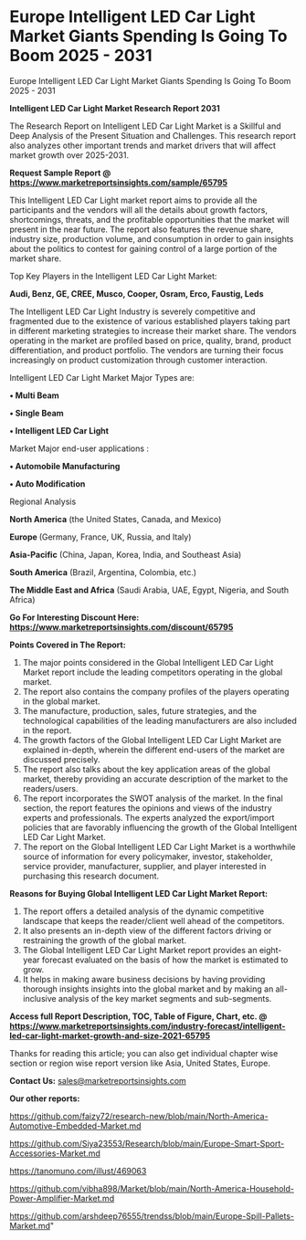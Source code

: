 # Europe Intelligent LED Car Light Market Giants Spending Is Going To Boom 2025 - 2031
 Europe Intelligent LED Car Light Market Giants Spending Is Going To Boom 2025 - 2031

<strong>Intelligent LED Car Light Market Research Report 2031</strong>

The Research Report on Intelligent LED Car Light Market is a Skillful and Deep Analysis of the Present Situation and Challenges. This research report also analyzes other important trends and market drivers that will affect market growth over 2025-2031.

<strong>Request Sample Report @ <a href=https://www.marketreportsinsights.com/sample/65795>https://www.marketreportsinsights.com/sample/65795</a></strong>

This Intelligent LED Car Light market report aims to provide all the participants and the vendors will all the details about growth factors, shortcomings, threats, and the profitable opportunities that the market will present in the near future. The report also features the revenue share, industry size, production volume, and consumption in order to gain insights about the politics to contest for gaining control of a large portion of the market share.

Top Key Players in the Intelligent LED Car Light Market:

<strong>Audi, Benz, GE, CREE, Musco, Cooper, Osram, Erco, Faustig, Leds</strong>

The Intelligent LED Car Light Industry is severely competitive and fragmented due to the existence of various established players taking part in different marketing strategies to increase their market share. The vendors operating in the market are profiled based on price, quality, brand, product differentiation, and product portfolio. The vendors are turning their focus increasingly on product customization through customer interaction.

Intelligent LED Car Light Market Major Types are:

<strong>• Multi Beam

• Single Beam

• Intelligent LED Car Light</strong>

Market Major end-user applications :

<strong>• Automobile Manufacturing

• Auto Modification</strong>

Regional Analysis

</u><strong><b>North America</b></strong> (the United States, Canada, and Mexico)

<strong><b>Europe </b></strong>(Germany, France, UK, Russia, and Italy)

<strong><b>Asia-Pacific</b></strong> (China, Japan, Korea, India, and Southeast Asia)

<strong><b>South America</b></strong> (Brazil, Argentina, Colombia, etc.)

<strong><b>The Middle East and Africa</b></strong> (Saudi Arabia, UAE, Egypt, Nigeria, and South Africa)

<strong>Go For Interesting Discount Here: <a href=https://www.marketreportsinsights.com/discount/65795>https://www.marketreportsinsights.com/discount/65795</a></strong>

<strong>Points Covered in The Report:</strong>
<ol>
  <li>The major points considered in the Global Intelligent LED Car Light Market report include the leading competitors operating in the global market.</li>
  <li>The report also contains the company profiles of the players operating in the global market.</li>
  <li>The manufacture, production, sales, future strategies, and the technological capabilities of the leading manufacturers are also included in the report.</li>
  <li>The growth factors of the Global Intelligent LED Car Light Market are explained in-depth, wherein the different end-users of the market are discussed precisely.</li>
  <li>The report also talks about the key application areas of the global market, thereby providing an accurate description of the market to the readers/users.</li>
  <li>The report incorporates the SWOT analysis of the market. In the final section, the report features the opinions and views of the industry experts and professionals. The experts analyzed the export/import policies that are favorably influencing the growth of the Global Intelligent LED Car Light Market.</li>
  <li>The report on the Global Intelligent LED Car Light Market is a worthwhile source of information for every policymaker, investor, stakeholder, service provider, manufacturer, supplier, and player interested in purchasing this research document.</li>
</ol>
<strong>Reasons for Buying Global Intelligent LED Car Light Market Report:</strong>

<ol>
  <li>The report offers a detailed analysis of the dynamic competitive landscape that keeps the reader/client well ahead of the competitors.</li>
  <li>It also presents an in-depth view of the different factors driving or restraining the growth of the global market.</li>
  <li>The Global Intelligent LED Car Light Market report provides an eight-year forecast evaluated on the basis of how the market is estimated to grow.</li>
  <li>It helps in making aware business decisions by having providing thorough insights insights into the global market and by making an all-inclusive analysis of the key market segments and sub-segments.</li>
</ol>
<strong>Access full Report Description, TOC, Table of Figure, Chart, etc. @ <a href=https://www.marketreportsinsights.com/industry-forecast/intelligent-led-car-light-market-growth-and-size-2021-65795>https://www.marketreportsinsights.com/industry-forecast/intelligent-led-car-light-market-growth-and-size-2021-65795</a></strong>


Thanks for reading this article; you can also get individual chapter wise section or region wise report version like Asia, United States, Europe.

<strong>Contact Us:</strong>
sales@marketreportsinsights.com

<strong>Our other reports:</strong>

<a href=https://github.com/faizy72/research-new/blob/main/North-America-Automotive-Embedded-Market.md>https://github.com/faizy72/research-new/blob/main/North-America-Automotive-Embedded-Market.md</a>

<a href=https://github.com/Siya23553/Research/blob/main/Europe-Smart-Sport-Accessories-Market.md>https://github.com/Siya23553/Research/blob/main/Europe-Smart-Sport-Accessories-Market.md</a>

<a href=https://tanomuno.com/illust/469063>https://tanomuno.com/illust/469063</a>

<a href=https://github.com/vibha898/Market/blob/main/North-America-Household-Power-Amplifier-Market.md>https://github.com/vibha898/Market/blob/main/North-America-Household-Power-Amplifier-Market.md</a>

<a href=https://github.com/arshdeep76555/trendss/blob/main/Europe-Spill-Pallets-Market.md>https://github.com/arshdeep76555/trendss/blob/main/Europe-Spill-Pallets-Market.md</a>"
